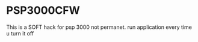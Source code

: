 # PSP3000CFW
This is a SOFT hack for psp 3000 not permanet. run application every time u turn it off
